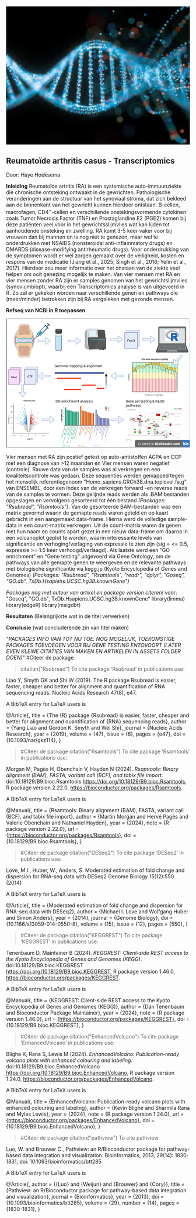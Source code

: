 <p align="center">
  <img src="Assets/Afbeelding.jpg" alt="Afbeelding" width="600"/>
</p>

## Reumatoïde arthritis casus - Transcriptomics 
 Door: Haye Hoeksema
 
**Inleiding**
Reumatoïde artritis (RA) is een systemische auto-immuunziekte die chronische ontsteking ontwaakt in de gewrichten. Pathologische veranderingen aan de structuur van het synoviaal stroma, dat zich bekleed aan de binnenkant van het gewricht kunnen hierdoor ontstaan. B-cellen, macrofagen, CD4<sup>+</sup>-cellen en verschillende onstekingsvormende cytokinen zoals Tumor Necrosis Factor (TNF) en Prostaglandine E2 (PGE2) komen bij deze patiënten veel voor in het gewrichtsslijmvlies wat kan lijden tot aanhoudende onsteking en zwelling. RA komt 3-5 keer vaker voor bij vrouwen dan bij mannen en is nog niet te genezen, maar wel te onderdrukken met NSAIDS (nonsteroidal anti-inflammatory drugs) en DMARDS (disease-modifying antirheumatic drugs). Voor onderdrukking van de symptomen wordt er wel zorgen gemaakt over de veiligheid, kosten en respons van de medicatie (Jiang et al., 2025; Singh et al., 2016; Yelin et al., 2017). Hierdoor zou meer informatie over het onstaan van de ziekte veel helpen om ooit genezing mogelijk te maken. 
Van vier mensen met RA en vier mensen zonder RA zijn er samples genomen van het gewrichtslijmvlies (synoviumbiopt), waarbij een Transcriptomics analyse is van uitgevoerd in R. Zo zal er gekeken worden naar verschillende  genen en pathways die (meer/minder) betrokken zijn bij RA vergeleken met gezonde mensen. 


**Refseq van NCBI in R toepassen**

<p align="center">
  <img src="Assets/Flowschema - Github pagina, qPCR.png" alt="Flowschema" width="600"/>
</p>


Vier mensen met RA zijn postief getest op auto-antistoffen ACPA en CCP met een diagnose van >12 maanden en Vier mensen waren negatief (controle). Rauwe data van de samples was al verkregen en een kwaliteitscontrole was gedaan. Deze sequenties werden gemapped tegen het menselijk referentiegenoom "Homo_sapiens.GRCh38.dna.toplevel.fa.g" van ENSEMBL, door een index van de verkregen forward -en reverse reads van de samples te vormen. Deze gelijnde reads werden als .BAM bestanden opgeslagen en vervolgens gesorteerd tot één bestand *(Packages: "Rsubread", "Rsamtools")*. Van de gesorteerde BAM-bestanden was een matrix gevormd waarin de gemapte reads waren geteld en op kaart gebracht in een aangemaakt data-frame. Hierna werd de volledige sample-data in een count-matrix verkregen. Uit de count-matrix waren de genen met hun naam en counts apart gezet in een nieuw data-frame om daarna in een volcanoplot geplot te worden, waarin interessante levels van significantie en verhoging/verlaging van expressie te zien zijn (sig = <= 0.5, expressie >= 1.5 keer verhoogd/verlaagd). Als laatste werd een "GO enrichment" en "Gene testing" uitgevoerd via Gene Ontology, om de pathways van alle gemapte genen te weergeven en de relevante pathways met biologische significantie via kegg.jp (Kyoto Encyclopedia of Genes and Genomes) *(Packages: "Rsubread", "Rsamtools", "readr", "dplyr", "Goseq", "GO.db", TxDb.Hsapiens.UCSC.hg38.knownGene")*

*Packages nog met auteur van artikel en package version citeren!* voor: "Goseq", "GO.db", TxDb.Hsapiens.UCSC.hg38.knownGene" library(limma)
library(edgeR)
library(msigdbr) 


**Resultaten** (Belangrijkste wat in de titel verwerken)

**Conclusie** (wat concluderende zin van titel maken)



*"PACKAGES INFO VAN TOT NU TOE. NOG MOGELIJK, TOEKOMSTIGE PACKAGES TOEVOEGEN VOOR BIJ GENE TESTING ENZOVOORT (LATER EVEN KLEINE CITATIES VAN MAKEN EN ARTIKELEN IN ASSETS FOLDER DOEN)"*
#Citeer de package
> citation("Rsubread")
To cite package ‘Rsubread’ in publications use:

  Liao Y, Smyth GK and Shi W (2019). The R package Rsubread is easier, faster,
  cheaper and better for alignment and quantification of RNA sequencing reads.
  Nucleic Acids Research 47(8), e47.

A BibTeX entry for LaTeX users is

  @Article{,
    title = {The {R} package {Rsubread} is easier, faster, cheaper and better for alignment and quantification of {RNA} sequencing reads},
    author = {Yang Liao and Gordon K. Smyth and Wei Shi},
    journal = {Nucleic Acids Research},
    year = {2019},
    volume = {47},
    issue = {8},
    pages = {e47},
    doi = {10.1093/nar/gkz114},
  }
> #Citeer de package
> citation("Rsamtools")
To cite package ‘Rsamtools’ in publications use:

  Morgan M, Pagès H, Obenchain V, Hayden N (2024). _Rsamtools: Binary alignment
  (BAM), FASTA, variant call (BCF), and tabix file import_.
  doi:10.18129/B9.bioc.Rsamtools <https://doi.org/10.18129/B9.bioc.Rsamtools>, R
  package version 2.22.0, <https://bioconductor.org/packages/Rsamtools>.

A BibTeX entry for LaTeX users is

  @Manual{,
    title = {Rsamtools: Binary alignment (BAM), FASTA, variant call (BCF), and tabix
file import},
    author = {Martin Morgan and Hervé Pagès and Valerie Obenchain and Nathaniel Hayden},
    year = {2024},
    note = {R package version 2.22.0},
    url = {https://bioconductor.org/packages/Rsamtools},
    doi = {10.18129/B9.bioc.Rsamtools},
  }
> #Citeer de package
> citation("DESeq2")
To cite package ‘DESeq2’ in publications use:

  Love, M.I., Huber, W., Anders, S. Moderated estimation of fold change and
  dispersion for RNA-seq data with DESeq2 Genome Biology 15(12):550 (2014)

A BibTeX entry for LaTeX users is

  @Article{,
    title = {Moderated estimation of fold change and dispersion for RNA-seq data with DESeq2},
    author = {Michael I. Love and Wolfgang Huber and Simon Anders},
    year = {2014},
    journal = {Genome Biology},
    doi = {10.1186/s13059-014-0550-8},
    volume = {15},
    issue = {12},
    pages = {550},
  }
> #Citeer de package
> citation("KEGGREST")
To cite package ‘KEGGREST’ in publications use:

  Tenenbaum D, Maintainer B (2024). _KEGGREST: Client-side REST access to the Kyoto
  Encyclopedia of Genes and Genomes (KEGG)_. doi:10.18129/B9.bioc.KEGGREST
  <https://doi.org/10.18129/B9.bioc.KEGGREST>, R package version 1.46.0,
  <https://bioconductor.org/packages/KEGGREST>.

A BibTeX entry for LaTeX users is

  @Manual{,
    title = {KEGGREST: Client-side REST access to the Kyoto Encyclopedia of Genes and
Genomes (KEGG)},
    author = {Dan Tenenbaum and Bioconductor Package Maintainer},
    year = {2024},
    note = {R package version 1.46.0},
    url = {https://bioconductor.org/packages/KEGGREST},
    doi = {10.18129/B9.bioc.KEGGREST},
  }
> #Citeer de package
> citation("EnhancedVolcano")
To cite package ‘EnhancedVolcano’ in publications use:

  Blighe K, Rana S, Lewis M (2024). _EnhancedVolcano: Publication-ready volcano
  plots with enhanced colouring and labeling_. doi:10.18129/B9.bioc.EnhancedVolcano
  <https://doi.org/10.18129/B9.bioc.EnhancedVolcano>, R package version 1.24.0,
  <https://bioconductor.org/packages/EnhancedVolcano>.

A BibTeX entry for LaTeX users is

  @Manual{,
    title = {EnhancedVolcano: Publication-ready volcano plots with enhanced colouring and
labeling},
    author = {Kevin Blighe and Sharmila Rana and Myles Lewis},
    year = {2024},
    note = {R package version 1.24.0},
    url = {https://bioconductor.org/packages/EnhancedVolcano},
    doi = {10.18129/B9.bioc.EnhancedVolcano},
  }
> #Citeer de package
> citation("pathview")
To cite pathview:

  Luo, W. and Brouwer C., Pathview: an R/Bioconductor package for pathway-based data
  integration and visualization. Bioinformatics, 2013, 29(14): 1830-1831, doi:
  10.1093/bioinformatics/btt285

A BibTeX entry for LaTeX users is

  @Article{,
    author = {{Luo} and {Weijun} and {Brouwer} and {Cory}},
    title = {Pathview: an R/Bioconductor package for pathway-based data integration and visualization},
    journal = {Bioinformatics},
    year = {2013},
    doi = {10.1093/bioinformatics/btt285},
    volume = {29},
    number = {14},
    pages = {1830-1831},
  }
